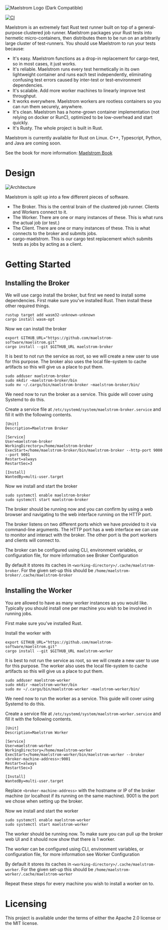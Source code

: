 ![Maelstrom Logo (Dark Compatible)](https://github.com/maelstrom-software/maelstrom/assets/146376379/7b46a1c1-e67f-412a-b618-42f7e2c25139)

[![CI](https://github.com/maelstrom-software/maelstrom/actions/workflows/ci.yml/badge.svg)](https://github.com/maelstrom-software/maelstrom/actions/workflows/ci.yml)

Maelstrom is an extremely fast Rust test runner built on top of a general-purpose clustered job runner. Maelstrom packages your Rust tests into hermetic micro-containers, then distributes them to be run on an arbitrarily large cluster of test-runners. You should use Maelstrom to run your tests because:

* It's easy. Maelstrom functions as a drop-in replacement for cargo-test, so in most cases, it just works.
* It's reliable. Maelstrom runs every test hermetically in its own lightweight container and runs each test independently, eliminating confusing test errors caused by inter-test or test-environment dependencies.
* It's scalable. Add more worker machines to linearly improve test throughput.
* It works everywhere. Maelstrom workers are rootless containers so you can run them securely, anywhere.
* It's clean. Maelstrom has a home-grown container implementation (not relying on docker or RunC), optimized to be low-overhead and start quickly.
* It's Rusty. The whole project is built in Rust.

Maelstrom is currently available for Rust on Linux. C++, Typescript, Python, and Java are coming soon.

See the book for more information:
[Maelstrom Book](https://maelstrom-software.com/book/)

# Design

![Architecture](https://github.com/maelstrom-software/maelstrom/assets/146376379/07209c96-b529-45b6-a215-8c0c1a713795)

Maelstrom is split up into a few different pieces of software.

* The Broker. This is the central brain of the clustered job runner. Clients and Workers connect to it.
* The Worker. There are one or many instances of these. This is what runs the actual job (or test.)
* The Client. There are one or many instances of these. This is what connects to the broker and submits jobs.
* cargo-maelstrom. This is our cargo test replacement which submits tests as jobs by acting as a client.

# Getting Started

## Installing the Broker
We will use cargo install the broker, but first we need to install some dependencies. First make sure you've installed Rust. Then install these other required things.

```
rustup target add wasm32-unknown-unknown
cargo install wasm-opt
```
Now we can install the broker

```
export GITHUB_URL="https://github.com/maelstrom-software/maelstrom.git"
cargo install --git $GITHUB_URL maelstrom-broker
```

It is best to not run the service as root, so we will create a new user to use for this purpose. The broker also uses the local file-system to cache artifacts so this will give us a place to put them.

```
sudo adduser maelstrom-broker
sudo mkdir ~maelstrom-broker/bin
sudo mv ~/.cargo/bin/maelstrom-broker ~maelstrom-broker/bin/
```

We need now to run the broker as a service. This guide will cover using Systemd to do this.

Create a service file at ``/etc/systemd/system/maelstrom-broker.service`` and fill it with the following contents.

```
[Unit]
Description=Maelstrom Broker

[Service]
User=maelstrom-broker
WorkingDirectory=/home/maelstrom-broker
ExecStart=/home/maelstrom-broker/bin/maelstrom-broker --http-port 9000 --port 9001
Restart=always
RestartSec=3

[Install]
WantedBy=multi-user.target
```

Now we install and start the broker

```
sudo systemctl enable maelstrom-broker
sudo systemctl start maelstrom-broker
```

The broker should be running now and you can confirm by using a web browser and navigating to the web interface running on the HTTP port.

The broker listens on two different ports which we have provided to it via command-line arguments. The HTTP port has a web interface we can use to monitor and interact with the broker. The other port is the port workers and clients will connect to.

The broker can be configured using CLI, environment variables, or configuration file, for more information see Broker Configuration

By default it stores its caches in ``<working-directory>/.cache/maelstrom-broker``. For the given set-up this should be ``/home/maelstrom-broker/.cache/maelstrom-broker``

## Installing the Worker

You are allowed to have as many worker instances as you would like. Typically you should install one per machine you wish to be involved in running jobs.

First make sure you've installed Rust.

Install the worker with

```
export GITHUB_URL="https://github.com/maelstrom-software/maelstrom.git"
cargo install --git $GITHUB_URL maelstrom-worker
```

It is best to not run the service as root, so we will create a new user to use for this purpose. The worker also uses the local file-system to cache artifacts so this will give us a place to put them.

```
sudo adduser maelstrom-worker
sudo mkdir ~maelstrom-worker/bin
sudo mv ~/.cargo/bin/maelstrom-worker ~maelstrom-worker/bin/
```

We need now to run the worker as a service. This guide will cover using Systemd to do this.

Create a service file at ``/etc/systemd/system/maelstrom-worker.service`` and fill it with the following contents.

```
[Unit]
Description=Maelstrom Worker

[Service]
User=maelstrom-worker
WorkingDirectory=/home/maelstrom-worker
ExecStart=/home/maelstrom-worker/bin/maelstrom-worker --broker <broker-machine-address>:9001
Restart=always
RestartSec=3

[Install]
WantedBy=multi-user.target
```

Replace ``<broker-machine-address>`` with the hostname or IP of the broker machine (or localhost if its running on the same machine). 9001 is the port we chose when setting up the broker.

Now we install and start the worker

```
sudo systemctl enable maelstrom-worker
sudo systemctl start maelstrom-worker
```

The worker should be running now. To make sure you can pull up the broker web UI and it should now show that there is 1 worker.

The worker can be configured using CLI, environment variables, or configuration file, for more information see Worker Configuration

By default it stores its caches in ``<working-directory>/.cache/maelstrom-worker``. For the given set-up this should be ``/home/maelstrom-worker/.cache/maelstrom-worker``

Repeat these steps for every machine you wish to install a worker on to.

# Licensing

This project is available under the terms of either the Apache 2.0 license or the MIT license.
